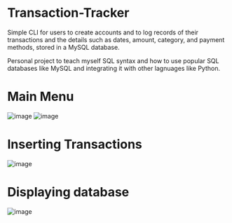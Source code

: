 # Transaction-Tracker
Simple CLI for users to create accounts and to log records of their transactions and the details such as dates, amount, category, and payment methods, stored in a MySQL database.

Personal project to teach myself SQL syntax and how to use popular SQL databases like MySQL and integrating it with other lagnuages like Python.

# Main Menu
![image](https://user-images.githubusercontent.com/85257356/136735017-d4c9c4d9-c26a-47a7-bb18-417b4b274a1b.png)
![image](https://user-images.githubusercontent.com/85257356/136735594-65b3c856-9d1b-4e45-93e1-b5195504b5b2.png)


# Inserting Transactions
![image](https://user-images.githubusercontent.com/85257356/136735172-4dd32650-3b07-403c-936e-5c22d4118dcf.png)


# Displaying database
![image](https://user-images.githubusercontent.com/85257356/136735560-9b58ee5e-a381-4986-8546-8e6771506e6b.png)
